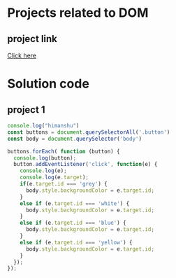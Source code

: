 # Projects related to DOM

## project link
[Click here](https://stackblitz.com/edit/dom-project-chaiaurcode?file=index.html)

# Solution code

## project 1

```javascript
console.log("himanshu")
const buttons = document.querySelectorAll('.button')
const body = document.querySelector('body')

buttons.forEach( function (button) {
  console.log(button);
  button.addEventListener('click', function(e) {
    console.log(e);
    console.log(e.target);
    if(e.target.id === 'grey') {
      body.style.backgroundColor = e.target.id;
    }
    else if (e.target.id === 'white') {
      body.style.backgroundColor = e.target.id;
    }
    else if (e.target.id === 'blue') {
      body.style.backgroundColor = e.target.id;
    }
    else if (e.target.id === 'yellow') {
      body.style.backgroundColor = e.target.id;
    }
  });
});

```